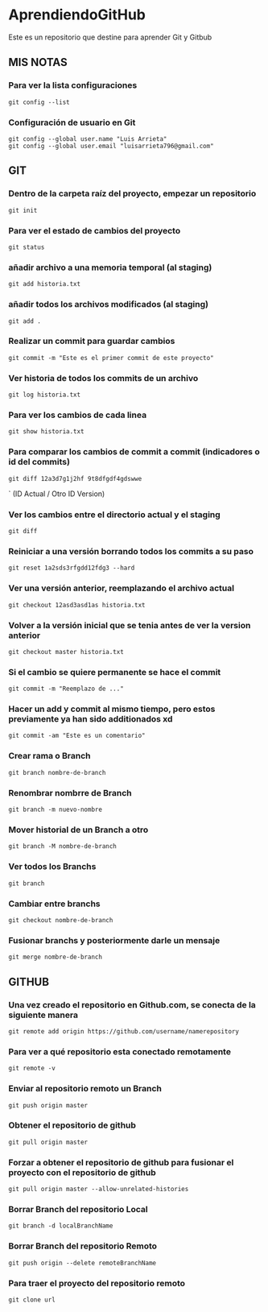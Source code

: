 # AprendiendoGitHub
Este es un repositorio que destine para aprender Git y Gitbub


## MIS NOTAS ###

### Para ver la lista configuraciones 
	git config --list

### Configuración de usuario en Git
	git config --global user.name "Luis Arrieta"
	git config --global user.email "luisarrieta796@gmail.com"

## GIT

### Dentro de la carpeta raíz del proyecto, empezar un repositorio
	git init

### Para ver el estado de cambios del proyecto
	git status

### añadir archivo a una memoria temporal (al staging)
	git add historia.txt

### añadir todos los archivos modificados (al staging)
	git add .

### Realizar un commit para guardar cambios
	git commit -m "Este es el primer commit de este proyecto"

### Ver historia de todos los commits de un archivo
	git log historia.txt

### Para ver los cambios de cada linea
	git show historia.txt

### Para comparar los cambios de commit a commit (indicadores o id del commits) 
	git diff 12a3d7g1j2hf 9t8dfgdf4gdswwe
`			 (ID Actual / Otro ID Version)

### Ver los cambios entre el directorio actual y el staging
	git diff

### Reiniciar a una versión borrando todos los commits a su paso 
	git reset 1a2sds3rfgdd12fdg3 --hard

### Ver una versión anterior, reemplazando el archivo actual
	git checkout 12asd3asd1as historia.txt

### Volver a la versión inicial que se tenia antes de ver la version anterior
	git checkout master historia.txt

### Si el cambio se quiere permanente se hace el commit
	git commit -m "Reemplazo de ..."

### Hacer un add y commit al mismo tiempo, pero estos previamente ya han sido additionados xd
	git commit -am "Este es un comentario"


### Crear rama o Branch
	git branch nombre-de-branch

### Renombrar nombrre de Branch
	git branch -m nuevo-nombre

### Mover historial de un Branch a otro
	git branch -M nombre-de-branch

### Ver todos los Branchs
	git branch

### Cambiar entre branchs
	git checkout nombre-de-branch

### Fusionar branchs y posteriormente darle un mensaje
	git merge nombre-de-branch


## GITHUB

### Una vez creado el repositorio en Github.com, se conecta de la siguiente manera
	git remote add origin https://github.com/username/namerepository

### Para ver a qué repositorio esta conectado remotamente
	git remote -v

### Enviar al repositorio remoto un Branch
	git push origin master

### Obtener el repositorio de github
	git pull origin master

### Forzar a obtener el repositorio de github para fusionar el proyecto con el repositorio de github
	git pull origin master --allow-unrelated-histories

### Borrar Branch del repositorio Local
	git branch -d localBranchName

### Borrar Branch del repositorio Remoto
	git push origin --delete remoteBranchName

### Para traer el proyecto del repositorio remoto
	git clone url
